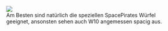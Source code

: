 <figure>
  <img class="max-w" src="{{ site.baseurl }}/assets/images/bg-zufallstabellen.png"/>
  <figcaption>Am Besten sind natürlich die speziellen SpacePirates Würfel geeignet, ansonsten sehen auch W10 angemessen spacig aus.</figcaption>
</figure>
